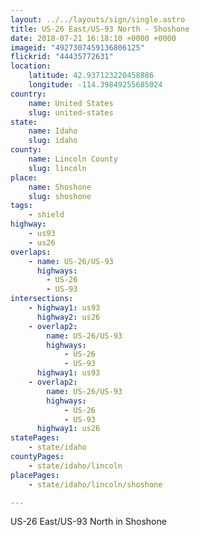 ```yaml
---
layout: ../../layouts/sign/single.astro
title: US-26 East/US-93 North - Shoshone
date: 2018-07-21 16:18:10 +0000 +0000
imageid: "4927307459136806125"
flickrid: "44435772631"
location:
    latitude: 42.937123220458886
    longitude: -114.39849255685024
country:
    name: United States
    slug: united-states
state:
    name: Idaho
    slug: idaho
county:
    name: Lincoln County
    slug: lincoln
place:
    name: Shoshone
    slug: shoshone
tags:
    - shield
highway:
    - us93
    - us26
overlaps:
    - name: US-26/US-93
      highways:
        - US-26
        - US-93
intersections:
    - highway1: us93
      highway2: us26
    - overlap2:
        name: US-26/US-93
        highways:
            - US-26
            - US-93
      highway1: us93
    - overlap2:
        name: US-26/US-93
        highways:
            - US-26
            - US-93
      highway1: us26
statePages:
    - state/idaho
countyPages:
    - state/idaho/lincoln
placePages:
    - state/idaho/lincoln/shoshone

---
```

US-26 East/US-93 North in Shoshone
